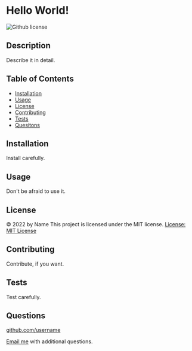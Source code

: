
  # Hello World!
  ![Github license](https://img.shields.io/badge/license-MIT-blue.svg)

  ## Description
  Describe it in detail.

  ## Table of Contents
  - [Installation](#installation)
  - [Usage](#usage)
  - [License](#license)
  - [Contributing](#contributing)
  - [Tests](#tests)
  - [Quesitons](#questions)

  ## Installation 
  Install carefully.

  ## Usage 
  Don't be afraid to use it.

  ## License
  &copy; 2022 by Name
  This project is licensed under the MIT license.
  [License: MIT License](https://opensource.org/licenses/MIT)

  ## Contributing 
  Contribute, if you want.
  
  ## Tests
  Test carefully.

  ## Questions 
  [github.com/username](https://github.com/username)
  
  [Email me](email) with additional questions.
